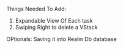 Things Needed To Add:
1. Expandable View Of Each task
2. Swiping Right to delete a VStack




OPtionals:
   Saving it into Realm Db database
   
